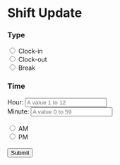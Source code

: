 <!DOCTYPE html>

<html lang="en" xmlns="http://www.w3.org/1999/xhtml">
<head>
    <meta charset="utf-8" />
    <title>Shift Submission</title>
</head>
<body>
    <h1>Shift Update</h1>
    <form action="/action_page.php">
        <h3>Type</h3>
        <input type="radio" id="clockin" name="shifttype" value="Clock-in">
        <label for="html">Clock-in</label><br>
        <input type="radio" id="clockout" name="shifttype" value="Clock-out">
        <label for="css">Clock-out</label><br>
        <input type="radio" id="break" name="shifttype" value="Break">
        <label for="css">Break</label><br>
        <h3>Time</h3>
        <label for="hours">Hour:</label>
        <input type="text" id="hour" name="hour" placeholder="A value 1 to 12"><br>
        <label for="minute">Minute:</label>
        <input type="text" id="minute" name="minute" placeholder="A value 0 to 59"><br><br>
        <input type="radio" id="am" name="ampm" value="AM">
        <label for="html">AM</label><br>
        <input type="radio" id="pm" name="ampm" value="PM">
        <label for="css">PM</label><br>
        <br>
        <input type="submit" value="Submit">
    </form>
</body>
</html>
